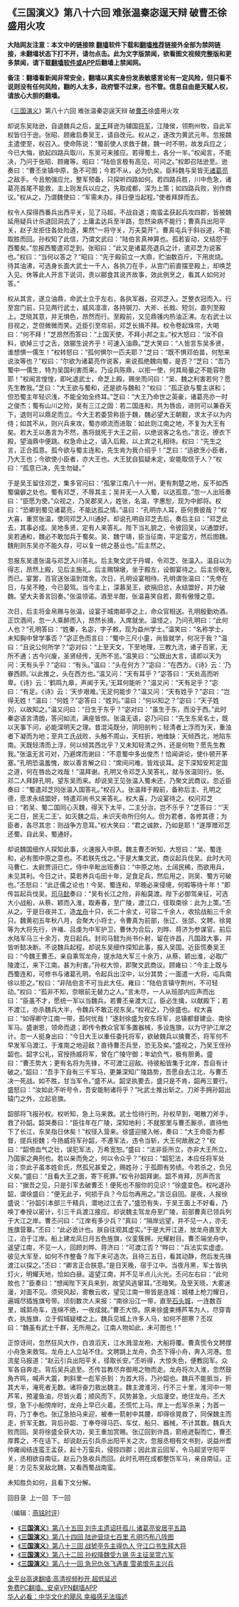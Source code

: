 <!-- 面包屑导航 --> <h2>《三国演义》第八十六回 难张温秦宓逞天辩 破曹丕徐盛用火攻</h2> <p class="notice"><b>大陆网友注意：本文中的链接除 <a href="https://github.com/bannedbook/fanqiang" >翻墙</a>软件下载和<a href="https://github.com/killgcd/justmysocks/blob/master/README.md">翻墙推荐</a>链接外全部为禁网链接，未翻墙状态下打不开，请勿点击。此为文字版禁闻，欲看图文视频完整版和更多禁闻，请下载<a href="https://github.com/bannedbook/fanqiang">翻墙软件或APP</a>后翻墙上禁闻网。</p><p>备注：翻墙看新闻非常安全，翻墙以真实身份发表敏感言论有一定风险，但只看不说则没有任何风险，翻的人太多，政府管不过来，也不管。信息自由是天赋人权，请放心大胆的翻墙。</b></p>  <div class="entry"> <p><p></p> <p>&#12298;<a href="https://www.bannedbook.org/bnews/tag/%e4%b8%89%e5%9b%bd%e6%bc%94%e4%b9%89/" class="st_tag internal_tag" rel="tag" title="标签 三国演义 下的日志">三国演义</a>&#12299;第八十六回 难张温秦宓逞天辩 破<a href="https://www.bannedbook.org/bnews/tag/%E6%9B%B9%E4%B8%95/" class="st_tag internal_tag" rel="tag" title="标签 曹丕 下的日志">曹丕</a>徐盛用火攻</p> <p>   却说东吴陆逊&#65292;自退魏兵之后&#65292;<a href="https://www.bannedbook.org/bnews/tag/%e5%90%b4%e7%8e%8b/" class="st_tag internal_tag" rel="tag" title="标签 吴王 下的日志">吴王</a>拜逊为辅国<a href="https://www.bannedbook.org/bnews/tag/%e5%b0%86%e5%86%9b/" class="st_tag internal_tag" rel="tag" title="标签 将军 下的日志">将军</a>&#65292;江陵侯&#65292;领荆州牧&#65292;自此军权皆归于逊&#12290;张昭&#12289;顾雍启奏吴王&#65292;请自改元&#12290;权从之&#65292;遂改为黄武元年&#12290;忽报魏主遣使至&#65292;权召入&#12290;使命陈说&#65306;&#8220;蜀前使人求救于魏&#65292;魏一时不明&#65292;故发兵应之&#65307;今已大悔&#65292;欲起四路兵取川&#65292;东吴可来接应&#12290;若得蜀土&#65292;各分一半&#12290;&#8221;权闻言&#65292;不能决&#65292;乃问于张昭&#12289;顾雍等&#12290;昭曰&#65306;&#8220;陆伯言极有高见&#65292;可问之&#12290;&#8221;权即召陆逊至&#12290;逊奏曰&#65306;&#8220;曹丕坐镇中原&#65292;急不可图&#65307;今若不从&#65292;必为仇矣&#12290;臣料魏与吴皆无<a href="https://www.bannedbook.org/bnews/tag/%e8%af%b8%e8%91%9b%e4%ba%ae/" class="st_tag internal_tag" rel="tag" title="标签 诸葛亮 下的日志">诸葛亮</a>之敌手&#12290;今且勉强应允&#65292;整军预备&#65292;只探听四路如何&#12290;若四路兵胜&#65292;川中危急&#65292;诸葛亮首尾不能救&#65292;主上则发兵以应之&#65292;先取成都&#65292;深为上策&#65307;如四路兵败&#65292;别作商议&#12290;&#8221;权从之&#65292;乃谓魏使曰&#65306;&#8220;军需未办&#65292;择日便当起程&#12290;&#8221;使者拜辞而去&#12290;</p> <p>权令人探得西番兵出西平关&#65292;见了马超&#65292;不战自退&#65307;南蛮孟获起兵攻四郡&#65292;皆被魏延用疑兵计杀退回洞去了&#65307;上庸孟达兵至半路&#65292;忽然染病不能行&#65307;曹真兵出阳平关&#65292;赵子龙拒住各处险道&#65292;果然&#8220;一将守关&#65292;万夫莫开&#8221;&#12290;曹真屯兵于斜谷道&#65292;不能取胜而回&#12290;孙权知了此信&#65292;乃谓文武曰&#65306;&#8220;陆伯言真神算也&#12290;孤若妄动&#65292;又结怨于西蜀矣&#12290;&#8221;忽报西蜀遣邓芝到&#12290;张昭曰&#65306;&#8220;此又是诸葛亮退兵之计&#65292;遣邓芝为说客也&#12290;&#8221;权曰&#65306;&#8220;当何以答之&#65311;&#8221;昭曰&#65306;&#8220;先于殿前立一大鼎&#65292;贮油数百斤&#65292;下用炭烧&#12290;待其油沸&#65292;可选身长面大武士一千人&#65292;各执刀在手&#65292;从宫门前直摆至殿上&#65292;却唤芝入见&#12290;休等此人开言下说词&#65292;责以郦食其说齐故事&#65292;效此例烹之&#65292;看其人如何对答&#12290;&#8221;</p>  <p>   权从其言&#65292;遂立油鼎&#65292;命武士立于左右&#65292;各执军器&#65292;召邓芝入&#12290;芝整衣冠而入&#12290;行至宫门前&#65292;只见两行武士&#65292;威风凛凛&#65292;各持钢刀&#12289;大斧&#12289;长戟&#12289;短剑&#65292;直列至殿上&#12290;芝晓其意&#65292;并无惧色&#65292;昂然而行&#12290;至殿前&#65292;又见鼎镬内热油正沸&#12290;左右武士以目视之&#65292;芝但微微而笑&#12290;近臣引至帘前&#65292;邓芝长揖不拜&#12290;权令卷起珠帘&#65292;大喝曰&#65306;&#8220;何不拜&#65281;&#8221;芝昂然而答曰&#65306;&#8220;上国天使&#65292;不拜小邦之主&#12290;&#8221;权大怒曰&#65306;&#8220;汝不自料&#65292;欲掉三寸之舌&#65292;效郦生说齐乎&#65281;可速入油鼎&#12290;&#8221;芝大笑曰&#65306;&#8220;人皆言东吴多贤&#65292;谁想惧一儒生&#65281;&#8221;权转怒曰&#65306;&#8220;孤何惧尔一匹夫耶&#65311;&#8221;芝曰&#65306;&#8220;既不惧邓伯苗&#65292;何愁来说汝等也&#65311;&#8221;权曰&#65306;&#8220;尔欲为诸葛亮作说客&#65292;来说孤绝魏向蜀&#65292;是否&#65311;&#8221;芝曰&#65306;&#8220;吾乃蜀中一儒生&#65292;特为吴国利害而来&#12290;乃设兵陈鼎&#65292;以拒一使&#65292;何其局量之不能容物耶&#65281;&#8221;权闻言惶惶&#65292;即叱退武士&#65292;命芝上殿&#65292;赐坐而问曰&#65306;&#8220;吴&#12289;魏之利害若何&#65311;愿先生教我&#12290;&#8221;芝曰&#65306;&#8220;大王欲与蜀和&#65292;还是欲与魏和&#65311;&#8221;权曰&#65306;&#8220;孤正欲与蜀主讲和&#65307;但恐蜀主年轻识浅&#65292;不能全始全终耳&#12290;&#8221;芝曰&#65306;&#8220;大王乃命世之英豪&#65292;诸葛亮亦一时之俊杰&#65307;蜀有山川之险&#65292;吴有三江之固&#65306;若二国连和&#65292;共为唇齿&#65292;进则可以兼吞天下&#65292;退则可以鼎足而立&#12290;今大王若委贽称臣于魏&#65292;魏必望大王朝觐&#65292;求太子以为内侍&#65307;如其不从&#65292;则兴兵来攻&#65292;蜀亦顺流而进取&#65306;如此则江南之地&#65292;不复为大王有矣&#12290;若大王以愚言为不然&#65292;愚将就死于大王之前&#65292;以绝说客之名也&#12290;&#8221;言讫&#65292;撩衣下殿&#65292;望油鼎中便跳&#12290;权急命止之&#65292;请入后殿&#65292;以上宾之礼相待&#12290;权曰&#65306;&#8220;先生之言&#65292;正合孤意&#12290;孤今欲与蜀主连和&#65292;先生肯为我介绍乎&#65281;&#8221;芝曰&#65306;&#8220;适欲烹小臣者&#65292;乃大王也&#65307;今欲使小臣者&#65292;亦大王也&#12290;大王犹自狐疑未定&#65292;安能取信于人&#65311;&#8221;权曰&#65306;&#8220;孤意已决&#65292;先生勿疑&#12290;&#8221;</p> <p>于是吴王留住邓芝&#65292;集多官问曰&#65306;&#8220;孤掌江南八十一州&#65292;更有荆楚之地&#65292;反不如西蜀偏僻之处也&#12290;蜀有邓芝&#65292;不辱其主&#65307;吴并无一人入蜀&#65292;以达孤意&#12290;&#8221;忽一人出班奏曰&#65306;&#8220;臣愿为使&#12290;&#8221;众视之&#65292;乃吴郡吴人&#65292;姓张&#65292;名温&#65292;字惠恕&#65292;现为中郎将&#12290;权曰&#65306;&#8220;恐卿到蜀见诸葛亮&#65292;不能达孤之情&#12290;&#8221;温曰&#65306;&#8220;孔明亦人耳&#65292;臣何畏彼哉&#65311;&#8221;权大喜&#65292;重赏张温&#65292;使同邓芝入川通好&#12290;却说孔明自邓芝去后&#65292;奏后主曰&#65306;&#8220;邓芝此去&#65292;其事必成&#12290;吴地多贤&#65292;定有人来答礼&#12290;陛下当礼貌之&#65292;令彼回吴&#65292;以通盟好&#12290;吴若通和&#65292;魏必不敢加兵于蜀矣&#12290;吴&#12289;魏宁靖&#65292;臣当征南&#65292;平定蛮方&#65292;然后图魏&#12290;魏削则东吴亦不能久存&#65292;可以复一统之基业也&#12290;&#8221;后主然之&#12290;</p> <p>   忽报东吴遣张温与邓芝入川答礼&#12290;后主聚文武于丹墀&#65292;令邓芝&#12289;张温入&#12290;温自以为得志&#65292;昂然上殿&#65292;见后主施礼&#12290;后主赐锦墩&#65292;坐于殿左&#65292;设御宴待之&#12290;后主但敬礼而已&#12290;宴罢&#65292;百官送张温到馆舍&#12290;次日&#65292;孔明设宴相待&#12290;孔明谓张温曰&#65306;&#8220;先帝在日&#65292;与吴不睦&#65292;今已晏驾&#12290;当今主上&#65292;深慕吴王&#65292;欲捐旧忿&#65292;永结盟好&#65292;并力破魏&#12290;望大夫善言回奏&#12290;&#8221;张温领诺&#12290;酒至半酣&#65292;张温喜笑自若&#65292;颇有傲慢之意&#12290;</p> <p>次日&#65292;后主将金帛赐与张温&#65292;设宴于城南邮亭之上&#65292;命众官相送&#12290;孔明殷勤劝酒&#12290;正饮酒间&#65292;忽一人乘醉而入&#65292;昂然长揖&#65292;入席就坐&#12290;温怪之&#65292;乃问孔明曰&#65306;&#8220;此何人也&#65311;&#8221;孔明答曰&#65306;&#8220;姓秦&#65292;名宓&#65292;字子敕&#65292;现为益州学士&#12290;&#8221;温笑曰&#65306;&#8220;名称学士&#65292;未知胸中曾学事否&#65311;&#8221;宓正色而言曰&#65306;&#8220;蜀中三尺小童&#65292;尚皆就学&#65292;何况于我&#65311;&#8221;温曰&#65306;&#8220;且说公何所学&#65311;&#8221;宓对曰&#65306;&#8220;上至天文&#65292;下至地理&#65292;三教九流&#65292;诸子百家&#65292;无所不通&#65307;古今兴废&#65292;圣贤经传&#65292;无所不览&#12290;&#8221;温笑曰&#65306;&#8220;公既出大言&#65292;请即以天为问&#65306;天有头乎&#65311;&#8221;宓曰&#65306;&#8220;有头&#12290;&#8221;温曰&#65306;&#8220;头在何方&#65311;&#8221;宓曰&#65306;&#8220;在西方&#12290;&#12298;诗&#12299;云&#65306;&#8216;乃眷西顾&#12290;&#8217;以此推之&#65292;头在西方也&#12290;&#8221;温又问&#65306;&#8220;天有耳乎&#65311;&#8221;宓答曰&#65306;&#8220;天处高而听卑&#12290;&#12298;诗&#12299;云&#65306;&#8216;鹤鸣九皋&#65292;声闻于天&#12290;&#8217;无耳何能听&#65311;&#8221;温又问&#65306;&#8220;天有足乎&#65311;&#8221;宓曰&#65306;&#8220;有足&#12290;&#12298;诗&#12299;云&#65306;&#8216;天步艰难&#12290;&#8217;无足何能步&#65311;&#8221;温又问&#65306;&#8220;天有姓乎&#65311;&#8221;宓曰&#65306;&#8220;岂得无姓&#65281;&#8221;温曰&#65306;&#8220;何姓&#65311;&#8221;宓答曰&#65306;&#8220;姓刘&#12290;&#8221;温曰&#65306;&#8220;何以知之&#65311;&#8221;宓曰&#65306;&#8220;天子姓刘&#65292;以故知之&#12290;&#8221;温又问曰&#65306;&#8220;日生于东乎&#65311;&#8221;宓对曰&#65306;&#8220;虽生于东&#65292;而没于西&#12290;&#8221;此时秦宓语言清朗&#65292;答问如流&#65292;满座皆惊&#12290;张温无语&#65292;宓乃问曰&#65306;&#8220;先生东吴名士&#65292;既以天事下问&#65292;必能深明天之理&#12290;昔混沌既分&#65292;阴阳剖判&#65307;轻清者上浮而为天&#65292;重浊者下凝而为地&#65307;至共工氏战败&#65292;头触不周山&#65292;天柱折&#65292;地维缺&#65306;天倾西北&#65292;地陷东南&#12290;天既轻清而上浮&#65292;何以倾其西北乎&#65311;又未知轻清之外&#65292;还是何物&#65311;愿先生教我&#12290;&#8221;张温无言可对&#65292;乃避席而谢曰&#65306;&#8220;不意蜀中多出俊杰&#65281;恰闻讲论&#65292;使仆顿开茅塞&#12290;&#8221;孔明恐温羞愧&#65292;故以善言解之曰&#65306;&#8220;席间问难&#65292;皆戏谈耳&#12290;足下深知安邦定国之道&#65292;何在唇齿之戏哉&#65281;&#8221;温拜谢&#12290;孔明又令邓芝入吴答礼&#65292;就与张温同行&#12290;张&#12289;邓二人拜辞孔明&#65292;望东吴而来&#12290;却说吴王见张温入蜀未还&#65292;乃聚文武商议&#12290;忽近臣奏曰&#65306;&#8220;蜀遣邓芝同张温入国答礼&#12290;&#8221;权召入&#12290;张温拜于殿前&#65292;备称后主&#12289;孔明之德&#65292;愿求永结盟好&#65292;特遣邓尚书又来答礼&#12290;权大喜&#65292;乃设宴待之&#12290;权问邓芝曰&#65306;&#8220;若吴&#12289;蜀二国同心灭魏&#65292;得天下太平&#65292;二主分治&#65292;岂不乐乎&#65311;&#8221;芝答曰&#65306;&#8220;&#8216;天无二日&#65292;民无二王&#8217;&#12290;如灭魏之后&#65292;未识天命所归何人&#12290;但为君者&#65292;各修其德&#65307;为臣者&#65292;各尽其忠&#65306;则战争方息耳&#12290;&#8221;权大笑曰&#65306;&#8220;君之诚款&#65292;乃如是耶&#65281;&#8221;遂厚赠邓芝还蜀&#12290;自此吴&#12289;蜀通好&#12290;</p>  <p>   却说魏国细作人探知此事&#65292;火速报入中原&#12290;魏主曹丕听知&#65292;大怒曰&#65306;&#8220;吴&#12289;蜀连和&#65292;必有图中原之意也&#12290;不若朕先伐之&#12290;&#8221;于是大集文武&#65292;商议起兵伐吴&#12290;此时大司马曹仁&#12289;太尉贾诩已亡&#12290;侍中辛毗出班奏曰&#65306;&#8220;中原之地&#65292;土阔民稀&#65292;而欲用兵&#65292;未见其利&#12290;今日之计&#65292;莫若养兵屯田十年&#65292;足食足兵&#65292;然后用之&#65292;则吴&#12289;蜀方可破也&#12290;&#8221;丕怒曰&#65306;&#8220;此迂儒之论也&#65281;今吴&#12289;蜀连和&#65292;早晚必来侵境&#65292;何暇等待十年&#65281;&#8221;即传旨起兵伐吴&#12290;<a href="https://www.bannedbook.org/bnews/tag/%E5%8F%B8%E9%A9%AC%E6%87%BF/" class="st_tag internal_tag" rel="tag" title="标签 司马懿 下的日志">司马懿</a>奏曰&#65306;&#8220;吴有长江之险&#65292;非船莫渡&#12290;陛下必御驾亲征&#65292;可选大小战船&#65292;从蔡&#12289;颖而入淮&#65292;取寿春&#65292;至广陵&#65292;渡江口&#65292;径取南徐&#65306;此为上策&#12290;&#8221;丕从之&#12290;于是日夜并工&#65292;造<a href="https://www.bannedbook.org/bnews/tag/%E9%BE%99%E8%88%9F/" class="st_tag internal_tag" rel="tag" title="标签 龙舟 下的日志">龙舟</a>十只&#65292;长二十余丈&#65292;可容二千余人&#65292;收拾战船三千余只&#12290;魏黄初五年秋八月&#65292;会聚大小将士&#65292;令曹真为前部&#65292;张辽&#12289;张郃&#12289;文聘&#12289;徐晃等为大将先行&#65292;许褚&#12289;吕虔为中军护卫&#65292;曹休为合后&#65292;刘晔&#12289;蒋济为参谋官&#12290;前后水陆军马三十余万&#65292;克日起兵&#12290;封司马懿为尚书仆射&#65292;留在许昌&#65292;凡国政大事&#65292;并皆听懿决断&#12290;不说魏兵起程&#12290;却说东吴细作探知此事&#65292;报入吴国&#12290;近臣慌奏吴王曰&#65306;&#8220;今魏王曹丕&#65292;亲自乘驾龙舟&#65292;提水陆大军三十余万&#65292;从蔡&#12289;颖出淮&#65292;必取广陵渡江&#65292;来下江南&#12290;甚为利害&#12290;&#8221;孙权大惊&#65292;即聚文武商议&#12290;顾雍曰&#65306;&#8220;今主上既与西蜀连和&#65292;可修书与诸葛孔明&#65292;令起兵出汉中&#65292;以分其势&#65307;一面遣一大将&#65292;屯兵南徐以拒之&#12290;&#8221;权曰&#65306;&#8220;非陆伯言不可当此大任&#12290;雍曰&#65306;&#8220;陆伯言镇守荆州&#65292;不可轻动&#12290;&#8221;权曰&#65306;&#8220;孤非不知&#65292;奈眼前无替力之人&#12290;&#8221;言未尽&#65292;一人从班部内应声而出曰&#65306;&#8220;臣虽不才&#65292;愿统一军以当魏兵&#12290;若曹丕亲渡大江&#65292;臣必生擒&#65292;以献殿下&#65307;若不渡江&#65292;亦杀魏兵大半&#65292;令魏兵不敢正视东吴&#12290;&#8221;权视之&#65292;乃徐盛也&#12290;权大喜曰&#65306;&#8220;如得卿守江南一带&#65292;孤何忧哉&#65281;&#8221;遂封徐盛为安东将军&#65292;总镇都督建业&#12289;南徐军马&#12290;盛谢恩&#65292;领命而退&#65307;即传令教众官军多置器械&#65292;多设旌旗&#65292;以为守护江岸之计&#12290;忽一人挺身出曰&#65306;&#8220;今日大王以重任委托将军&#65292;欲破魏兵以擒曹丕&#65292;将军何不早发军马渡江&#65292;于淮南之地迎敌&#65311;直待曹丕兵至&#65292;恐无及矣&#12290;&#8221;盛视之&#65292;乃吴王侄孙韶也&#12290;韶字公礼&#65292;官授扬威将军&#65292;曾在广陵守御&#65307;年幼负气&#65292;极有胆勇&#12290;盛曰&#65306;&#8220;曹丕势大&#65307;更有名将为先锋&#65292;不可渡江迎敌&#12290;待彼船皆集于北岸&#65292;吾自有计破之&#12290;&#8221;韶曰&#65306;&#8220;吾手下自有三千军马&#65292;更兼深知广陵路势&#65292;吾愿自去江北&#65292;与曹丕决一死战&#12290;如不胜&#65292;甘当军令&#12290;&#8221;盛不从&#12290;韶坚执要去&#65292;盛只是不肯&#65292;韶再三要行&#12290;盛怒曰&#65306;&#8220;汝如此不听号令&#65292;吾安能制诸将乎&#65311;&#8221;叱武士推出斩之&#12290;刀斧手拥孙韶出辕门之外&#65292;立起皂旗&#12290;</p> <p>   韶部将飞报孙权&#12290;权听知&#65292;急上马来救&#12290;武士恰待行刑&#65292;孙权早到&#65292;喝散刀斧手&#65292;救了孙韶&#12290;韶哭奏曰&#65306;&#8220;臣往年在广陵&#65292;深知地利&#65307;不就那里与曹丕厮杀&#65292;直待他下了长江&#65292;东吴指日休矣&#65281;&#8221;权径入营来&#12290;徐盛迎接入帐&#65292;奏曰&#65306;&#8220;大王命臣为都督&#65292;提兵拒魏&#65307;今扬威将军孙韶&#65292;不遵军法&#65292;违令当斩&#65292;大王何故赦之&#65311;&#8221;权曰&#65306;&#8220;韶倚血气之壮&#65292;误犯军法&#65292;万希宽恕&#12290;&#8221;盛曰&#65306;&#8220;法非臣所立&#65292;亦非大王所立&#65292;乃国家之典刑也&#12290;若以亲而免之&#65292;何以令众乎&#65311;&#8221;权曰&#65306;&#8220;韶犯法&#65292;本应任将军处治&#65307;奈此子虽本姓俞氏&#65292;然孤兄甚爱之&#65292;赐姓孙&#65307;于孤颇有劳绩&#12290;今若杀之&#65292;负兄义矣&#12290;&#8221;盛曰&#65306;&#8220;且看大王之面&#65292;寄下死罪&#12290;&#8221;权令孙韶拜谢&#12290;韶不肯拜&#65292;厉声而言曰&#65306;&#8220;据吾之见&#65292;只是引军去破曹丕&#65281;便死也不服你的见识&#65281;&#8221;徐盛变色&#12290;权叱退孙韶&#65292;谓徐盛曰&#65306;&#8220;便无此子&#65292;何损于兵&#65311;今后勿再用之&#12290;&#8221;言讫自回&#12290;是夜&#65292;人报徐盛说&#65306;&#8220;孙韶引本部三千精兵&#65292;潜地过江去了&#12290;&#8221;盛恐有失&#65292;于吴王面上不好看&#65292;乃唤丁奉授以密计&#65292;引三千兵渡江接应&#12290;却说魏主驾龙舟至广陵&#65292;前部曹真已领兵列于大江之岸&#12290;曹丕问曰&#65306;&#8220;江岸有多少兵&#65311;&#8221;真曰&#65306;&#8220;隔岸远望&#65292;并不见一人&#65292;亦无旌旗营寨&#12290;&#8221;丕曰&#65306;&#8220;此必诡计也&#12290;朕自往观其虚实&#12290;&#8221;于是大开江道&#65292;放龙舟直至大江&#65292;泊于江岸&#12290;船上建龙凤日月五色旌旗&#65292;仪銮簇拥&#65292;光耀射目&#12290;曹丕端坐舟中&#65292;遥望江南&#65292;不见一人&#65292;回顾刘晔&#12289;蒋济曰&#65306;&#8220;可渡江否&#65311;&#8221;晔曰&#65306;&#8220;兵法实实虚虚&#12290;彼见大军至&#65292;如何不作整备&#65311;陛下未可造次&#12290;且待三五日&#65292;看其动静&#65292;然后发先锋渡江以探之&#12290;&#8221;丕曰&#65306;&#8220;卿言正合朕意&#12290;&#8221;是日天晚&#65292;宿于江中&#12290;当夜月黑&#65292;军士皆执灯火&#65292;明耀天地&#65292;恰如白昼&#12290;遥望江南&#65292;并不见半点儿火光&#12290;丕问左右曰&#65306;&#8220;此何故也&#65311;&#8221;臣奏曰&#65306;&#8220;想闻陛下天兵来到&#65292;故望风逃窜耳&#12290;&#8221;丕暗笑&#12290;及至天晓&#65292;大雾迷漫&#65292;对面不见&#12290;须臾风起&#65292;雾散云收&#65292;望见江南一带皆是连城&#65306;城楼上枪刀耀日&#65292;遍城尽插旌旗号带&#12290;顷刻数次人来报&#65306;&#8220;南徐沿江一带&#65292;直至<a href="https://www.bannedbook.org/bnews/tag/%E7%9F%B3%E5%A4%B4%E5%9F%8E/" class="st_tag internal_tag" rel="tag" title="标签 石头城 下的日志">石头城</a>&#65292;一连数百里&#65292;城郭舟车&#65292;连绵不绝&#65292;一夜成就&#12290;&#8221;曹丕大惊&#12290;原来徐盛束缚芦苇为人&#65292;尽穿青衣&#65292;执旌旗&#65292;立于假城疑楼之上&#12290;魏兵见城上许多人马&#65292;如何不胆寒&#65311;丕叹曰&#65306;&#8220;魏虽有武士千群&#65292;无所用之&#12290;江南人物如此&#65292;未可图也&#65281;&#8221;</p> <p>   正惊讶间&#65292;忽然狂风大作&#65292;白浪滔天&#65292;江水溅湿龙袍&#65292;大船将覆&#12290;曹真慌令文聘撑小舟急来救驾&#12290;龙舟上人立站不住&#12290;文聘跳上龙舟&#65292;负丕下得小舟&#65292;奔入河港&#12290;忽流星马报道&#65306;&#8220;赵云引兵出阳平关&#65292;径取长安&#12290;&#8221;丕听得&#65292;大惊失色&#65292;便教回军&#12290;众军各自奔走&#12290;背后吴兵追至&#12290;丕传旨教尽弃御用之物而走&#12290;龙舟将次入淮&#65292;忽然鼓角齐鸣&#65292;喊声大震&#65292;刺斜里一彪军杀到&#65306;为首大将&#65292;乃孙韶也&#12290;魏兵不能抵当&#65292;折其大半&#65292;淹死者无数&#12290;诸将奋力救出魏主&#12290;魏主渡淮河&#65292;行不三十里&#65292;淮河中一带芦苇&#65292;预灌鱼油&#65292;尽皆火着&#65307;顺风而下&#65292;风势甚急&#65292;火焰漫空&#65292;绝住龙舟&#12290;丕大惊&#65292;急下小船傍岸时&#65292;龙舟上早已火着&#12290;丕慌忙上马&#12290;岸上一彪军杀来&#65307;为首一将&#65292;乃丁奉也&#12290;张辽急拍马来迎&#65292;被奉一箭射中其腰&#65292;却得徐晃救了&#65292;同保魏主而走&#65292;折军无数&#12290;背后孙韶&#12289;丁奉夺得马匹&#12289;车仗&#12289;船只&#12289;器械&#65292;不计其数&#12290;魏兵大败而回&#12290;吴将徐盛全获大功&#65292;吴王重加赏赐&#12290;张辽回到许昌&#65292;箭疮迸裂而亡&#65292;曹丕厚葬之&#65292;不在话下&#12290;却说赵云引兵杀出阳平关之次&#65292;忽报丞相有文书到&#65292;说益州耆帅雍闿结连蛮王孟获&#65292;起十万蛮兵&#65292;侵掠四郡&#65307;因此宣云回军&#65292;令马超坚守阳平关&#65292;丞相欲自南征&#12290;赵云乃急收兵而回&#12290;此时孔明在成都整饬军马&#65292;亲自南征&#12290;正是&#65306;方见东吴敌北魏&#65292;又看西蜀战南蛮&#12290;</p> <p>未知胜负如何&#65292;且看下文分解&#12290;</p>  <p>回目录&nbsp; 上一回&nbsp; 下一回</p> <p>&#65288;编辑&#65306;<a href="https://www.bannedbook.org/bnews/tag/%e7%87%95%e9%93%ad%e6%97%b6%e8%af%84/" class="st_tag internal_tag" rel="tag" title="标签 燕铭时评 下的日志">燕铭时评</a>&#65289;</p> <div id="taboola-mid-1"></div>  <ul class='op-related-articles' title='相关阅读'> <li><a href='https://www.bannedbook.org/bnews/comments/20220615/1745770.html' target='_blank'>《<b>三国演义</b>》第八十五回 刘先主遗诏托孤儿 诸葛亮安居平五路</a></li> <li><a href='https://www.bannedbook.org/bnews/comments/20220614/1745263.html' target='_blank'>《<b>三国演义</b>》第八十四回 陆逊营烧七百里 孔明巧布八阵图</a></li> <li><a href='https://www.bannedbook.org/bnews/comments/20220612/1744835.html' target='_blank'>《<b>三国演义</b>》第八十三回 战猇亭先主得仇人 守江口书生拜大将</a></li> <li><a href='https://www.bannedbook.org/bnews/comments/20220611/1744273.html' target='_blank'>《<b>三国演义</b>》第八十二回 孙权降魏受九锡 先主征吴赏六军</a></li> <li><a href='https://www.bannedbook.org/bnews/comments/20220609/1743483.html' target='_blank'>《<b>三国演义</b>》第八十一回 急兄仇张飞遇害 雪弟恨先主兴兵</a></li> </ul> <p class="texttj"> <a href="https://github.com/bannedbook/fanqiang/wiki/V2ray%E6%9C%BA%E5%9C%BA" target="_blank">全平台高速翻墙:高清视频秒开,超低延迟</a><br/> <a href="https://github.com/bannedbook/fanqiang/wiki/%E7%A6%81%E9%97%BB%E7%BD%91%E5%AE%89%E5%8D%93%E7%BF%BB%E5%A2%99%E6%96%B0%E9%97%BBAPP" target="_blank">免费PC翻墙、安卓VPN翻墙APP</a><br/> <a href="https://www.bannedbook.org/bnews/comments/20220220/1694796.html" target="_blank">华人必看：中华文化的飓风 幸福感无法描述</a> </p><p> </p> <a name='sharetosocial'></a>  <div style="margin-bottom:5px;padding-bottom:5px;clear:both"> <div id="archive-pix-1" class="banner-ads"> <!-- AuctionX Display platform tag START --> <div id="27602x728x90x621x_ADSLOT1" clicktrack="%%CLICK_URL_ESC%%"></div>  <!-- AuctionX Display platform tag END --> </div> <div id="archive-pix-2" class="banner-ads"> <!-- AuctionX Display platform tag START --> <div id="27556x300x250x621x_ADSLOT1" clicktrack="%%CLICK_URL_ESC%%" style="margin:0 auto;text-align:center"></div>  <!-- AuctionX Display platform tag END --> </div> </div>  <div id="archive-pix-1" class="banner-ads"> <!-- AuctionX Display platform tag START --> <div id="27603x728x90x621x_ADSLOT1" clicktrack="%%CLICK_URL_ESC%%"></div>  <!-- AuctionX Display platform tag END --> </div> </div><!--END ENTRY--> 
